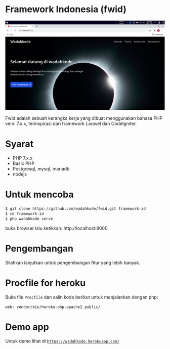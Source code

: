# Framework Indonesia (fwid)

![Screenshot](./screenshot.png)

Fwid adalah sebuah kerangka kerja yang dibuat menggunakan bahasa PHP versi 7.x.x, terinspirasi dari framework Laravel dan CodeIgniter.

# Syarat

- PHP 7.x.x
- Basic PHP
- Postgresql, mysql, mariadb
- nodejs

# Untuk mencoba

    $ git clone https://github.com/wadahkode/fwid.git framework-id
    $ cd framework-id
    $ php wadahkode serve

buka browser lalu ketikkan: http://localhost:8000

# Pengembangan

Silahkan lanjutkan untuk pengembangan fitur yang lebih banyak.

# Procfile for heroku

Buka file <code>Procfile</code> dan salin kode berikut untuk menjalankan dengan php:

```shell
web: vendor/bin/heroku-php-apache2 public/
```

# Demo app

Untuk demo lihat di <code>https://wadahkode.herokuapp.com/</code>
